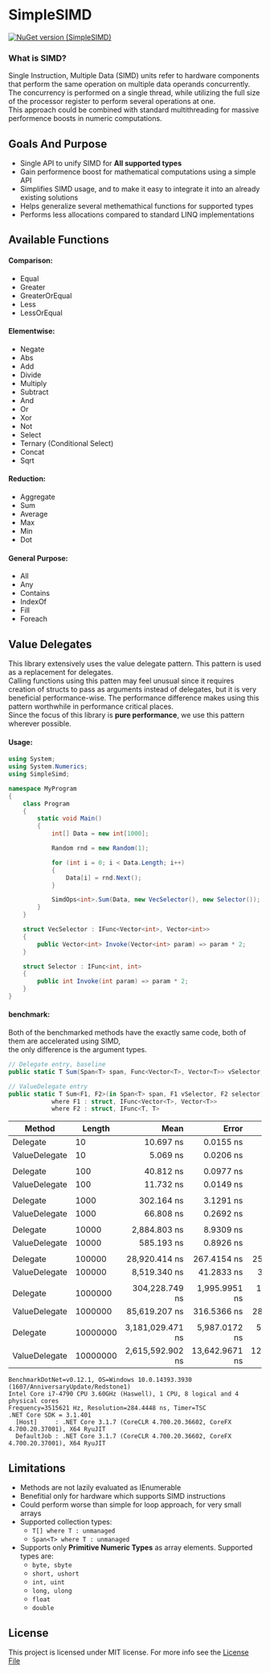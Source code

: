 # SimpleSIMD

[![NuGet version (SimpleSIMD)](https://img.shields.io/nuget/v/SimpleSIMD.svg?style=flat-square)](https://www.nuget.org/packages/SimpleSIMD/)

### What is SIMD?
Single Instruction, Multiple Data (SIMD) units refer to hardware components that perform the same operation on multiple data operands concurrently.
The concurrency is performed on a single thread, while utilizing the full size of the processor register to perform several operations at one.  
This approach could be combined with standard multithreading for massive performence boosts in numeric computations.

## Goals And Purpose
* Single API to unify SIMD for **All supported types**
* Gain performence boost for mathematical computations using a simple API
* Simplifies SIMD usage, and to make it easy to integrate it into an already existing solutions
* Helps generalize several methemathical functions for supported types
* Performs less allocations compared to standard LINQ implementations

## Available Functions
#### Comparison:
* Equal
* Greater
* GreaterOrEqual
* Less
* LessOrEqual

#### Elementwise:
* Negate
* Abs
* Add
* Divide
* Multiply
* Subtract
* And
* Or
* Xor
* Not
* Select
* Ternary (Conditional Select)
* Concat
* Sqrt

#### Reduction:
* Aggregate
* Sum
* Average
* Max
* Min
* Dot

#### General Purpose:
* All
* Any
* Contains
* IndexOf
* Fill
* Foreach

## Value Delegates
This library extensively uses the value delegate pattern. This pattern is used as a replacement for delegates.  
Calling functions using this patten may feel unusual since it requires creation of structs to pass as arguments instead of delegates, but it is very beneficial performance-wise. 
The performance difference makes using this pattern worthwhile in performance critical places.  
Since the focus of this library is **pure performance**, we use this pattern wherever possible.
#### Usage:

``` csharp
using System;
using System.Numerics;
using SimpleSimd;

namespace MyProgram
{
    class Program
    {
        static void Main()
        {
            int[] Data = new int[1000];

            Random rnd = new Random(1); 

            for (int i = 0; i < Data.Length; i++)
            {
                Data[i] = rnd.Next();
            }

            SimdOps<int>.Sum(Data, new VecSelector(), new Selector());
        }
    }             

    struct VecSelector : IFunc<Vector<int>, Vector<int>>
    {
        public Vector<int> Invoke(Vector<int> param) => param * 2;
    }

    struct Selector : IFunc<int, int>
    {
        public int Invoke(int param) => param * 2;
    }   
}
```

#### benchmark:

Both of the benchmarked methods have the exactly same code, both of them are accelerated using SIMD,  
the only difference is the argument types.

``` csharp
// Delegate entry, baseline
public static T Sum(Span<T> span, Func<Vector<T>, Vector<T>> vSelector, Func<T, T> selector)

// ValueDelegate entry
public static T Sum<F1, F2>(in Span<T> span, F1 vSelector, F2 selector)
            where F1 : struct, IFunc<Vector<T>, Vector<T>>
            where F2 : struct, IFunc<T, T> 
```

|        Method |   Length |             Mean |          Error |         StdDev | Ratio |
|-------------- |--------- |-----------------:|---------------:|---------------:|------:|
|      Delegate |       10 |        10.697 ns |      0.0155 ns |      0.0145 ns |  1.00 |
| ValueDelegate |       10 |         5.069 ns |      0.0206 ns |      0.0182 ns |  0.47 |
|               |          |                  |                |                |       |
|      Delegate |      100 |        40.812 ns |      0.0977 ns |      0.0913 ns |  1.00 |
| ValueDelegate |      100 |        11.732 ns |      0.0149 ns |      0.0139 ns |  0.29 |
|               |          |                  |                |                |       |
|      Delegate |     1000 |       302.164 ns |      3.1291 ns |      2.6130 ns |  1.00 |
| ValueDelegate |     1000 |        66.808 ns |      0.2692 ns |      0.2518 ns |  0.22 |
|               |          |                  |                |                |       |
|      Delegate |    10000 |     2,884.803 ns |      8.9309 ns |      7.4577 ns |  1.00 |
| ValueDelegate |    10000 |       585.193 ns |      0.8926 ns |      0.6969 ns |  0.20 |
|               |          |                  |                |                |       |
|      Delegate |   100000 |    28,920.414 ns |    267.4154 ns |    250.1406 ns |  1.00 |
| ValueDelegate |   100000 |     8,519.340 ns |     41.2833 ns |     38.6164 ns |  0.29 |
|               |          |                  |                |                |       |
|      Delegate |  1000000 |   304,228.749 ns |  1,995.9951 ns |  1,769.3976 ns |  1.00 |
| ValueDelegate |  1000000 |    85,619.207 ns |    316.5366 ns |    280.6015 ns |  0.28 |
|               |          |                  |                |                |       |
|      Delegate | 10000000 | 3,181,029.471 ns |  5,987.0172 ns |  5,600.2596 ns |  1.00 |
| ValueDelegate | 10000000 | 2,615,592.902 ns | 13,642.9671 ns | 12,761.6399 ns |  0.82 |

```
BenchmarkDotNet=v0.12.1, OS=Windows 10.0.14393.3930 (1607/AnniversaryUpdate/Redstone1)
Intel Core i7-4790 CPU 3.60GHz (Haswell), 1 CPU, 8 logical and 4 physical cores
Frequency=3515621 Hz, Resolution=284.4448 ns, Timer=TSC
.NET Core SDK = 3.1.401
  [Host]     : .NET Core 3.1.7 (CoreCLR 4.700.20.36602, CoreFX 4.700.20.37001), X64 RyuJIT
  DefaultJob : .NET Core 3.1.7 (CoreCLR 4.700.20.36602, CoreFX 4.700.20.37001), X64 RyuJIT
```

## Limitations
* Methods are not lazily evaluated as IEnumerable
* Benefitial only for hardware which supports SIMD instructions
* Could perform worse than simple for loop approach, for very small arrays
* Supported collection types:
  * ```T[] where T : unmanaged```
  * ```Span<T> where T : unmanaged```
* Supports only **Primitive Numeric Types** as array elements. Supported types are:
  * ```byte, sbyte```
  * ```short, ushort```
  * ```int, uint```
  * ```long, ulong```
  * ```float```
  * ```double```

## License
This project is licensed under MIT license. For more info see the [License File](LICENSE)
